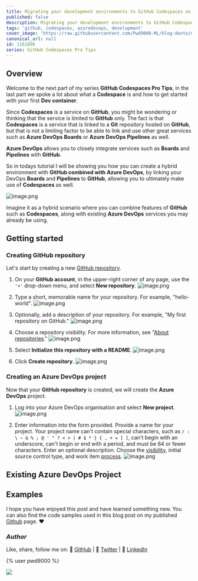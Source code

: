 ```yaml
---
title: Migrating your development environments to GitHub Codespaces on Azure DevOps
published: false
description: Migrating your development environments to GitHub Codespaces in Azure DevOps
tags: 'github, codespaces, azuredevops, development'
cover_image: 'https://raw.githubusercontent.com/Pwd9000-ML/blog-devto/main/posts/2022-GitHub-Codespaces-ado/assets/main01.png'
canonical_url: null
id: 1161896
series: GitHub Codespaces Pro Tips
---
```


## Overview

Welcome to the next part of my series **GitHub Codespaces Pro Tips**, in the last part we spoke a lot about what a **Codespace** is and how to get started with your first **Dev container**.

Since **Codespaces** is a service on **GitHub**, you might be wondering or thinking that the service is limited to **GitHub** only. The fact is that **Codespaces** is a service that is linked to a **Git** repository hosted on **GitHub**, but that is not a limiting factor to be able to link and use other great services such as **Azure DevOps Boards** or **Azure DevOps Pipelines** as well.  

**Azure DevOps** allows you to closely integrate services such as **Boards** and **Pipelines** with **GitHub**.

So in todays tutorial I will be showing you how you can create a hybrid environment with **GitHub combined with Azure DevOps**, by linking your DevOps **Boards** and **Pipelines** to **GitHub**, allowing you to ultimately make use of **Codespaces** as well.

![image.png](https://raw.githubusercontent.com/Pwd9000-ML/blog-devto/main/posts/2022-GitHub-Codespaces-ado/assets/diag.png)

Imagine it as a hybrid scenario where you can combine features of **GitHub** such as **Codespaces**, along with existing **Azure DevOps** services you may already be using.  

## Getting started

### Creating GitHub repository

Let's start by creating a new [GitHub repository](https://docs.github.com/en/get-started/quickstart/create-a-repo).  

1. On your **GitHub account**, in the upper-right corner of any page, use the `'+'` drop-down menu, and select **New repository**.  ![image.png](https://raw.githubusercontent.com/Pwd9000-ML/blog-devto/main/posts/2022-GitHub-Codespaces-ado/assets/ghrepo01.png)  

2. Type a short, memorable name for your repository. For example, "hello-world".  ![image.png](https://raw.githubusercontent.com/Pwd9000-ML/blog-devto/main/posts/2022-GitHub-Codespaces-ado/assets/ghrepo02.png)  

3. Optionally, add a description of your repository. For example, "My first repository on GitHub."  ![image.png](https://raw.githubusercontent.com/Pwd9000-ML/blog-devto/main/posts/2022-GitHub-Codespaces-ado/assets/ghrepo03.png)  

4. Choose a repository visibility. For more information, see "[About repositories](https://docs.github.com/en/repositories/creating-and-managing-repositories/about-repositories#about-repository-visibility)."  ![image.png](https://raw.githubusercontent.com/Pwd9000-ML/blog-devto/main/posts/2022-GitHub-Codespaces-ado/assets/ghrepo04.png)  

5. Select **Initialize this repository with a README**.  ![image.png](https://raw.githubusercontent.com/Pwd9000-ML/blog-devto/main/posts/2022-GitHub-Codespaces-ado/assets/ghrepo05.png)  

6. Click **Create repository**.  ![image.png](https://raw.githubusercontent.com/Pwd9000-ML/blog-devto/main/posts/2022-GitHub-Codespaces-ado/assets/ghrepo06.png)  

### Creating an Azure DevOps project  

Now that your **GitHub repository** is created, we will create the **Azure DevOps** project.  

1. Log into your Azure DevOps organisation and select **New project**.  ![image.png](https://raw.githubusercontent.com/Pwd9000-ML/blog-devto/main/posts/2022-GitHub-Codespaces-ado/assets/proj01.png)  

2. Enter information into the form provided. Provide a name for your project. Your project name can't contain special characters, such as `/ : \ ~ & % ; @ ' " ? < > | # $ * } { , + = [ ]`, can't begin with an underscore, can't begin or end with a period, and must be 64 or fewer characters. Enter an optional description. Choose the [visibility](https://docs.microsoft.com/en-us/azure/devops/repos/tfvc/comparison-git-tfvc?view=azure-devops), initial source control type, and work item [process](https://docs.microsoft.com/en-us/azure/devops/boards/work-items/guidance/choose-process?view=azure-devops&tabs=agile-process).  ![image.png](https://raw.githubusercontent.com/Pwd9000-ML/blog-devto/main/posts/2022-GitHub-Codespaces-ado/assets/proj02.png)  



## Existing Azure DevOps Project

## Examples

I hope you have enjoyed this post and have learned something new. You can also find the code samples used in this blog post on my published [Github](https://github.com/Pwd9000-ML/GitHub-Codespaces-Lab) page. :heart:

### _Author_

Like, share, follow me on: :octopus: [GitHub](https://github.com/Pwd9000-ML) | :penguin: [Twitter](https://twitter.com/pwd9000) | :space_invader: [LinkedIn](https://www.linkedin.com/in/marcel-l-61b0a96b/)

{% user pwd9000 %}

<a href="https://www.buymeacoffee.com/pwd9000"><img src="https://img.buymeacoffee.com/button-api/?text=Buy me a coffee&emoji=&slug=pwd9000&button_colour=FFDD00&font_colour=000000&font_family=Cookie&outline_colour=000000&coffee_colour=ffffff"></a>
